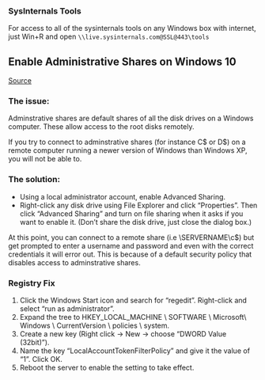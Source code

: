 ### SysInternals Tools ###

For access to all of the sysinternals tools on any Windows box with internet, just Win+R and open 
`\\live.sysinternals.com@SSL@443\tools`



## Enable Administrative Shares on Windows 10 ##

[Source](https://tommynation.com/enable-remote-access-administrative-shares-windows-10/)

### The issue: ###
Adminstrative shares are default shares of all the disk drives on a Windows computer. These allow access to the root disks remotely.

If you try to connect to adminstrative shares (for instance C$ or D$) on a remote computer running a newer version of Windows than Windows XP, you will not be able to.

### The solution: ###
 * Using a local administrator account, enable Advanced Sharing. 
 * Right-click any disk drive using File Explorer and click “Properties”. Then click “Advanced Sharing” and turn on file sharing when it asks if you want to enable it. (Don’t share the disk drive, just close the dialog box.)

At this point, you can connect to a remote share (i.e \\SERVERNAME\c$) but get prompted to enter a username and password and even with the correct credentials it will error out. 
This is because of a default security policy that disables access to adminstrative shares.

### Registry Fix ###

1. Click the Windows Start icon and search for “regedit”. Right-click and select “run as administrator”.
1. Expand the tree to HKEY_LOCAL_MACHINE \ SOFTWARE \ Microsoft\ Windows \ CurrentVersion \ policies \ system.
1. Create a new key (Right click -> New -> choose “DWORD Value (32bit)”).
1. Name the key “LocalAccountTokenFilterPolicy” and give it the value of “1”. Click OK.
1. Reboot the server to enable the setting to take effect.
